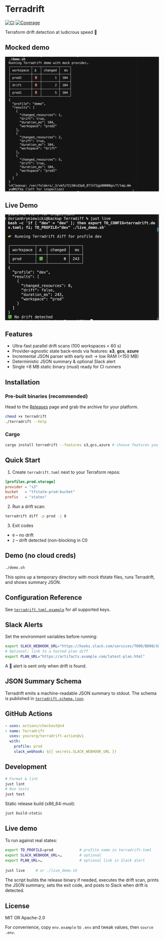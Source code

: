 # Terradrift

[![CI](https://github.com/yourorg/terradrift/actions/workflows/ci.yml/badge.svg)](https://github.com/yourorg/terradrift/actions/workflows/ci.yml)
[![Coverage](https://img.shields.io/badge/coverage-90%25-brightgreen)](#)

Terraform drift detection at ludicrous speed 🚀
## Mocked demo
![CLI table screenshot – demo](docs/table-demo.png)
## Live Demo
![CLI table screenshot – live](docs/table-live.png)

## Features
- Ultra-fast parallel drift scans (100 workspaces < 60 s)
- Provider-agnostic state back-ends via features: **s3**, **gcs**, **azure**
- Incremental JSON parser with early exit → low RAM (<150 MB)
- Deterministic JSON summary & optional Slack alert
- Single <8 MB static binary (musl) ready for CI runners

## Installation
### Pre-built binaries (recommended)
Head to the [Releases](https://github.com/mrorianh/TerraDiff/releases) page and grab the archive for your platform.

```bash
chmod +x terradrift
./terradrift --help
```

### Cargo
```bash
cargo install terradrift --features s3,gcs,azure # choose features you need
```

## Quick Start
1. Create `terradrift.toml` next to your Terraform repos:
```toml
[profiles.prod.storage]
provider = "s3"
bucket   = "tfstate-prod-bucket"
prefix   = "states"
```
2. Run a drift scan:
```bash
terradrift diff -p prod -j 8
```
3. Exit codes
- `0` – no drift
- `2` – drift detected (non-blocking in CI)

## Demo (no cloud creds)
```bash
./demo.sh
```
This spins up a temporary directory with mock tfstate files, runs Terradrift, and shows summary JSON.

## Configuration Reference
See [`terradrift.toml.example`](./terradrift.toml.example) for all supported keys.

## Slack Alerts
Set the environment variables before running:
```bash
export SLACK_WEBHOOK_URL="https://hooks.slack.com/services/T000/B000/XXX"
# Optional: link to a hosted plan diff
export PLAN_URL="https://artifacts.example.com/latest-plan.html"
```
A 🚨 alert is sent only when drift is found.

## JSON Summary Schema
Terradrift emits a machine-readable JSON summary to stdout. The schema is published in [`terradrift.schema.json`](./terradrift.schema.json).

## GitHub Actions
```yaml
- uses: actions/checkout@v4
- name: Terradrift
  uses: yourorg/terradrift-action@v1
  with:
    profile: prod
    slack_webhook: ${{ secrets.SLACK_WEBHOOK_URL }}
```

## Development
```bash
# Format & lint
just lint
# Run tests
just test
```

Static release build (x86_64-musl):
```bash
just build-static
```

## Live demo
To run against real states:
```bash
export TD_PROFILE=prod            # profile name in terradrift.toml
export SLACK_WEBHOOK_URL=…        # optional
export PLAN_URL=…                 # optional link in Slack alert

just live     # or ./live_demo.sh
```
The script builds the release binary if needed, executes the drift scan, prints the JSON summary, sets the exit code, and posts to Slack when drift is detected.

## License
MIT OR Apache-2.0

For convenience, copy `env.example` to `.env` and tweak values, then `source .env`.
